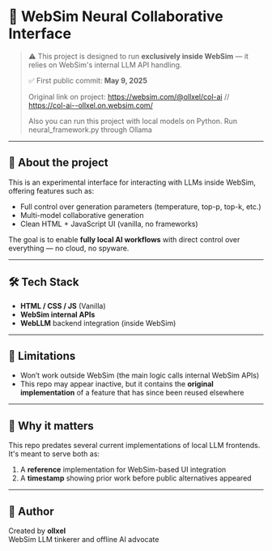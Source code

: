 # 🧠 WebSim Neural Collaborative Interface

> ⚠️ This project is designed to run **exclusively inside WebSim** — it relies on WebSim's internal LLM API handling.
> 
> ✅ First public commit: **May 9, 2025**
>
> Original link on project: https://websim.com/@ollxel/col-ai // https://col-ai--ollxel.on.websim.com/
>
> Also you can run this project with local models on Python. Run neural_framework.py through Ollama
---

## 📌 About the project

This is an experimental interface for interacting with LLMs inside WebSim, offering features such as:

- Full control over generation parameters (temperature, top-p, top-k, etc.)
- Multi-model collaborative generation
- Clean HTML + JavaScript UI (vanilla, no frameworks)

The goal is to enable **fully local AI workflows** with direct control over everything — no cloud, no spyware.

---

## 🛠️ Tech Stack

- **HTML / CSS / JS** (Vanilla)
- **WebSim internal APIs**
- **WebLLM** backend integration (inside WebSim)

---

## 🚧 Limitations

- Won’t work outside WebSim (the main logic calls internal WebSim APIs)
- This repo may appear inactive, but it contains the **original implementation** of a feature that has since been reused elsewhere

---

## 🧩 Why it matters

This repo predates several current implementations of local LLM frontends. It's meant to serve both as:

1. A **reference** implementation for WebSim-based UI integration
2. A **timestamp** showing prior work before public alternatives appeared

---

## 🧠 Author

Created by **ollxel**  
WebSim LLM tinkerer and offline AI advocate  
